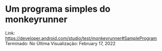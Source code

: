 # Um programa simples do monkeyrunner

Link: https://developer.android.com/studio/test/monkeyrunner#SampleProgram
Terminado: No
Última Visualização: February 17, 2022